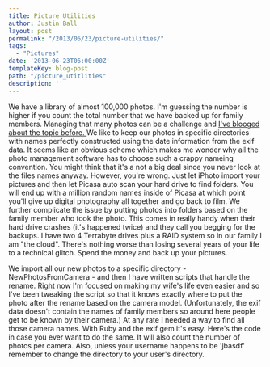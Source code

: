 ```yaml
---
title: Picture Utilities
author: Justin Ball
layout: post
permalink: "/2013/06/23/picture-utilities/"
tags:
  - "Pictures"
date: '2013-06-23T06:00:00Z'
templateKey: blog-post
path: "/picture_utitlities"
description: ''
---
```


<p>We have a library of almost 100,000 photos. I'm guessing the number is higher if you count the total number that we have backed up for family members. Managing that many photos can be a challenge and
<a href="http://www.justinball.comhow-to-manage-60000-digital-photos">I've blooged about the topic before. </a> We like to keep our photos in specific directories with names perfectly constructed
using the date information from the exif data. It seems like an obvious scheme which makes me wonder why all the photo management software has to choose such a crappy nameing convention. You might think
that it's a not a big deal since you never look at the files names anyway. However, you're wrong. Just let iPhoto import your pictures and then let Picasa auto scan your hard drive to find folders. You will end up with a
million random names inside of Picasa at which point you'll give up digital photography all together and go back to film. We further complicate the issue by putting photos into folders based on the family member who took the photo.
This comes in really handy when their hard drive crashes (it's happened twice) and they call you begging for the backups. I have two 4 Terrabyte drives plus a RAID system so in our family I am "the cloud". There's nothing worse than losing
several years of your life to a technical glitch. Spend the money and back up your pictures.</p>
<p>We import all our new photos to a specific directory - NewPhotosFromCamera - and then I have written scripts that handle the rename. Right now I'm focused on making my wife's life even easier and so I've been tweaking the
  script so that it knows exactly where to put the photo after the rename based on the camera model. (Unfortunately, the exif data doesn't contain the names of family members so around here people get to be known by their camera.) At any rate
  I needed a way to find all those camera names. With Ruby and the exif gem it's easy. Here's the code in case you ever want to do the same. It will also count the number of photos per camera. Also, unless your username happens to be 'jbasdf'
  remember to change the directory to your user's directory.</p>
<script src="https://gist.github.com/jbasdf/5846991.js"></script>
